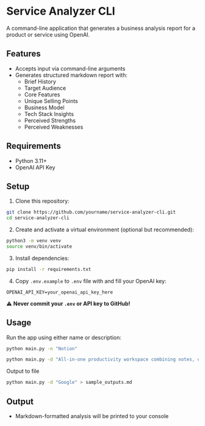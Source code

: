 # Service Analyzer CLI

A command-line application that generates a business analysis report for a product or service using OpenAI.

## Features

- Accepts input via command-line arguments
- Generates structured markdown report with:
  - Brief History
  - Target Audience
  - Core Features
  - Unique Selling Points
  - Business Model
  - Tech Stack Insights
  - Perceived Strengths
  - Perceived Weaknesses

## Requirements

- Python 3.11+
- OpenAI API Key

## Setup

1. Clone this repository:

```bash
git clone https://github.com/yourname/service-analyzer-cli.git
cd service-analyzer-cli
````

2. Create and activate a virtual environment (optional but recommended):

```bash
python3 -m venv venv
source venv/bin/activate
```

3. Install dependencies:

```bash
pip install -r requirements.txt
```

4. Copy `.env.example` to `.env` file with and fill your OpenAI key:

```
OPENAI_API_KEY=your_openai_api_key_here
```

⚠️ **Never commit your `.env` or API key to GitHub!**

## Usage

Run the app using either name or description:

```bash
python main.py -n "Notion"
```

```bash
python main.py -d "All-in-one productivity workspace combining notes, docs, tasks, and databases"
```


Output to file

```bash
python main.py -d "Google" > sample_outputs.md
```

## Output

* Markdown-formatted analysis will be printed to your console
